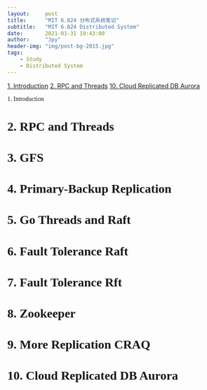 ```yaml
---
layout:     post
title:      "MIT 6.824 分布式系统笔记"
subtitle:   "MIT 6.824 Distributed System"
date:       2021-01-31 19:43:00
author:     "Jpy"
header-img: "img/post-bg-2015.jpg"
tags:
    - Study
    - Distributed System
---
```


[1. Introduction](#1)
[2. RPC and Threads](#2)
[10. Cloud Replicated DB Aurora](#10)



<font id="1" face="Architects Daughter">1. Introduction</font>
<h1 id="2"><font face="Microsoft Yahei Light">2. RPC and Threads</font></h1>


<h1 id="3"><font face="Architects Daughter">3. GFS</font></h1>

<h1 id="4"><font face="Architects Daughter">4. Primary-Backup Replication</font></h1>

<h1 id="5"><font face="Architects Daughter">5. Go Threads and Raft</font></h1>

<h1 id="6"><font face="Architects Daughter">6. Fault Tolerance Raft</font></h1>

<h1 id="7"><font face="Architects Daughter">7. Fault Tolerance Rft</font></h1>

<h1 id="8"><font face="Architects Daughter">8. Zookeeper</font></h1>

<h1 id="9"><font face="Architects Daughter">9. More Replication CRAQ</font></h1>

<h1 id="10"><font face="Architects Daughter">10. Cloud Replicated DB Aurora</font></h1>


